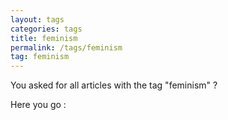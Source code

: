 ```yaml
---
layout: tags
categories: tags
title: feminism
permalink: /tags/feminism
tag: feminism
---
```

You asked for all articles with the tag "feminism" ?

Here you go :
